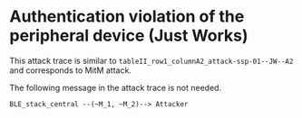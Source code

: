 # Authentication violation of the peripheral device (Just Works)

This attack trace is similar to `tableII_row1_columnA2_attack-ssp-01--JW--A2` and corresponds to MitM attack.

The following message in the attack trace is not needed.
```
BLE_stack_central --(~M_1, ~M_2)--> Attacker
```